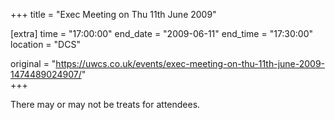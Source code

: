 +++
title = "Exec Meeting on Thu 11th June 2009"

[extra]
time = "17:00:00"
end_date = "2009-06-11"
end_time = "17:30:00"
location = "DCS"

original = "https://uwcs.co.uk/events/exec-meeting-on-thu-11th-june-2009-1474489024907/"    
+++

There may or may not be treats for attendees.

